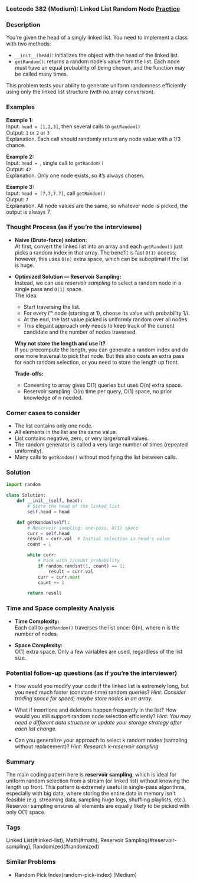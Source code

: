 ### Leetcode 382 (Medium): Linked List Random Node [Practice](https://leetcode.com/problems/linked-list-random-node)

### Description  
You're given the head of a singly linked list. You need to implement a class with two methods:
- `__init__(head)`: initializes the object with the head of the linked list.
- `getRandom()`: returns a random node’s value from the list. Each node must have an equal probability of being chosen, and the function may be called many times.

This problem tests your ability to generate uniform randomness efficiently using only the linked list structure (with no array conversion).

### Examples  

**Example 1:**  
Input: `head = [1,2,3]`, then several calls to `getRandom()`  
Output: `1` or `2` or `3`  
Explanation. Each call should randomly return any node value with a 1/3 chance.

**Example 2:**  
Input: `head = `, single call to `getRandom()`  
Output: `42`  
Explanation. Only one node exists, so it’s always chosen.

**Example 3:**  
Input: `head = [7,7,7,7]`, call `getRandom()`  
Output: `7`  
Explanation. All node values are the same, so whatever node is picked, the output is always 7.

### Thought Process (as if you’re the interviewee)  

- **Naive (Brute-force) solution:**  
  At first, convert the linked list into an array and each `getRandom()` just picks a random index in that array. The benefit is fast `O(1)` access; however, this uses `O(n)` extra space, which can be suboptimal if the list is huge.

- **Optimized Solution — Reservoir Sampling:**  
  Instead, we can use *reservoir sampling* to select a random node in a single pass and `O(1)` space.  
  The idea:  
    - Start traversing the list.
    - For every iᵗʰ node (starting at 1), choose its value with probability 1/i.
    - At the end, the last value picked is uniformly random over all nodes.
  - This elegant approach only needs to keep track of the current candidate and the number of nodes traversed.

  **Why not store the length and use it?**  
  If you precompute the length, you can generate a random index and do one more traversal to pick that node. But this also costs an extra pass for each random selection, or you need to store the length up front.

  **Trade-offs:**  
  - Converting to array gives O(1) queries but uses O(n) extra space.
  - Reservoir sampling: O(n) time per query, O(1) space, no prior knowledge of n needed.

### Corner cases to consider  
- The list contains only one node.
- All elements in the list are the same value.
- List contains negative, zero, or very large/small values.
- The random generator is called a very large number of times (repeated uniformity).
- Many calls to `getRandom()` without modifying the list between calls.

### Solution

```python
import random

class Solution:
    def __init__(self, head):
        # Store the head of the linked list
        self.head = head

    def getRandom(self):
        # Reservoir sampling: one-pass, O(1) space
        curr = self.head
        result = curr.val  # Initial selection is head's value
        count = 1

        while curr:
            # Pick with 1/count probability
            if random.randint(1, count) == 1:
                result = curr.val
            curr = curr.next
            count += 1

        return result
```

### Time and Space complexity Analysis  

- **Time Complexity:**  
  Each call to `getRandom()` traverses the list once: O(n), where n is the number of nodes.

- **Space Complexity:**  
  O(1) extra space. Only a few variables are used, regardless of the list size.

### Potential follow-up questions (as if you’re the interviewer)  

- How would you modify your code if the linked list is extremely long, but you need much faster (constant-time) random queries?
  *Hint: Consider trading space for speed; maybe store nodes in an array.*

- What if insertions and deletions happen frequently in the list? How would you still support random node selection efficiently?
  *Hint: You may need a different data structure or update your storage strategy after each list change.*

- Can you generalize your approach to select k random nodes (sampling without replacement)?
  *Hint: Research k-reservoir sampling.*

### Summary
The main coding pattern here is **reservoir sampling**, which is ideal for uniform random selection from a stream (or linked list) without knowing the length up front. This pattern is extremely useful in single-pass algorithms, especially with big data, where storing the entire data in memory isn't feasible (e.g. streaming data, sampling huge logs, shuffling playlists, etc.). Reservoir sampling ensures all elements are equally likely to be picked with only O(1) space.

### Tags
Linked List(#linked-list), Math(#math), Reservoir Sampling(#reservoir-sampling), Randomized(#randomized)

### Similar Problems
- Random Pick Index(random-pick-index) (Medium)